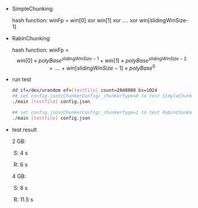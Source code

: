 * SimpleChunking

  hash function: winFp = win[0] xor win[1] xor .... xor win[slidingWinSize-1]

* RabinChunking

  hash function: winFp = $$win[0]\times polyBase^{slidingWinSize-1}+win[1]\times polyBase^{slidingWinSize-2}+....+win[slidingWinSize-1]\times polyBase^0$$

* run test

  ```bash
  dd if=/dev/urandom of=[testFile] count=2048000 bs=1024
  ## set config.json/ChunkerConfig/_chunkerType=0 to test SimpleChunker
  ./main [testfile] config.json
  
  ## set config.json/ChunkerConfig/_chunkerType=1 to test RabinChunker
  ./main [testfile] config.json
  ```

* test result

  2 GB:

  ​	S: 4 s

  ​	R: 6 s

  4 GB:

  ​	S: 8 s

  ​	R: 11.5 s
